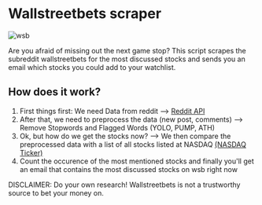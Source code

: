 # Wallstreetbets scraper

![wsb](https://external-content.duckduckgo.com/iu/?u=https%3A%2F%2Fih0.redbubble.net%2Fimage.379601684.6062%2Fraf%2C360x360%2C075%2Ct%2Cfafafa%3Aca443f4786.jpg&f=1&nofb=1)

Are you afraid of missing out the next game stop?
This script scrapes the subreddit wallstreetbets for the most discussed stocks and
sends you an email which stocks you could add to your watchlist.

## How does it work?
1. First things first: We need Data from reddit --> [Reddit API](https://www.reddit.com/dev/api/)
2. After that, we need to preprocess the data (new post, comments) --> Remove Stopwords and Flagged Words (YOLO, PUMP, ATH)
3. Ok, but how do we get the stocks now? --> We then compare the preprocessed data with a list of all stocks listed at NASDAQ [(NASDAQ Ticker)](https://github.com/DanielGuo1/wallstreetbets_scraper/blob/main/res/nasdaq.txt)
4. Count the occurence of the most mentioned stocks and finally you'll get an email that contains the most discussed stocks on wsb right now 

DISCLAIMER: Do your own research! Wallstreetbets is not a trustworthy source to bet your money on.
